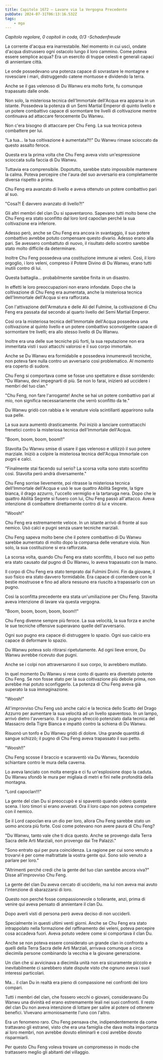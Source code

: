 ```yaml
---
title: Capitolo 1672 – Lavare via la Vergogna Precedente
pubDate: 2024-07-31T06:13:16.532Z
tags:
    - mga
---
```



<em>Capitolo regolare,
0 capitoli in coda, 0/3
-Schadenfreude</em>


La corrente d'acqua era inarrestabile. Nel momento in cui uscì, ondate d'acqua distrussero ogni ostacolo lungo il loro cammino. Come poteva essere semplice acqua? Era un esercito di truppe celesti e generali capaci di annientare città.


Le onde possedevano una potenza capace di sovrastare le montagne e rovesciare i mari, distruggendo catene montuose e dividendo la terra.


Anche se il gas velenoso di Du Wanwu era molto forte, fu comunque trapassato dalle onde.


Non solo, la misteriosa tecnica dell'Immortale dell'Acqua era apparsa in un istante. Possedeva la potenza di un Semi Martial Emperor di quinto livello e un potere combattivo capace di sormontare tre livelli di coltivazione mentre continuava ad attaccare ferocemente Du Wanwu.


Non c'era bisogno di attaccare per Chu Feng. La sua tecnica poteva combattere per lui.


"La tua... la tua coltivazione è aumentata?!!" Du Wanwu rimase scioccato da questo assalto feroce.


Questa era la prima volta che Chu Feng aveva visto un'espressione scioccata sulla faccia di Du Wanwu.


Tuttavia era comprensibile. Dopotutto, sarebbe stato impossibile mantenere la calma. Poteva percepire che l'aura del suo avversario era completamente diversa rispetto a prima.


Chu Feng era avanzato di livello e aveva ottenuto un potere combattivo pari al suo.


"Cosa?! È davvero avanzato di livello?!"


Gli altri membri del clan Du si spaventarono. Sapevano tutti molto bene che Chu Feng era stato sconfitto dal loro lord capoclan perché la sua coltivazione era inferiore.


Adesso però, anche se Chu Feng era ancora in svantaggio, il suo potere combattivo avrebbe potuto compensare questo divario. Adesso erano alla pari. Se avessero combattuto di nuovo, il risultato dello scontro sarebbe stato molto difficile da determinare.


Inoltre Chu Feng possedeva una costituzione immune ai veleni. Così, il loro orgoglio, i loro veleni, compreso il Potere Divino di Du Wanwu, erano tutti inutili contro di lui.


Questa battaglia... probabilmente sarebbe finita in un disastro.


In effetti le loro preoccupazioni non erano infondate. Dopo che la coltivazione di Chu Feng era aumentata, anche la misteriosa tecnica dell'Immortale dell'Acqua si era rafforzata.


Con l'attivazione dell'Armatura e delle Ali del Fulmine, la coltivazione di Chu Feng era passata dal secondo al quarto livello del Semi Martial Emperor.


Così ora la misteriosa tecnica dell'Immortale dell'Acqua possedeva una coltivazione al quinto livello e un potere combattivo sconvolgente capace di sormontare tre livelli; era allo stesso livello di Du Wanwu.


Inoltre era una delle sue tecniche più forti, la sua reputazione non era immeritata visti i suoi attacchi valorosi e il suo corpo immortale.


Anche se Du Wanwu era formidabile e possedeva innumerevoli tecniche, non poteva fare nulla contro un avversario così problematico. Al momento era coperto di sudore.


Chu Feng si comportava come se fosse uno spettatore e disse sorridendo: "Du Wanwu, devi impegnarti di più. Se non lo farai, inizierò ad uccidere i membri del tuo clan."


"Chu Feng, non fare l'arrogante! Anche se hai un potere combattivo pari al mio, non significa necessariamente che verrò sconfitto da te."


Du Wanwu gridò con rabbia e le venature viola scintillanti apparirono sulla sua pelle.


La sua aura aumentò drasticamente. Poi iniziò a lanciare contrattacchi frenetici contro la misteriosa tecnica dell'Immortale dell'Acqua.


"Boom, boom, boom, boom!!"


Stavolta Du Wanwu smise di usare il gas velenoso e utilizzò il suo potere marziale. Iniziò a colpire la misteriosa tecnica dell'Acqua Immortale con pugni e calci.


"Finalmente stai facendo sul serio? La scorsa volta sono stato sconfitto così. Stavolta però andrà diversamente."


Chu Feng sorrise lievemente, poi ritrasse la misteriosa tecnica dell'Immortale dell'Acqua e usò le sue quattro Abilità Segrete, la tigre bianca, il drago azzurro, l'uccello vermiglio e la tartaruga nera. Dopo che le quattro Abilità Segrete si fusero con lui, Chu Feng passò all'attacco. Aveva intenzione di combattere direttamente contro di lui e vincere.


"Woosh!"


Chu Feng era estremamente veloce. In un istante arrivò di fronte al suo nemico. Usò calci e pugni senza usare tecniche marziali.


Chu Feng sapeva molto bene che il potere combattivo di Du Wanwu sarebbe aumentato di molto dopo la comparsa delle venature viola. Non solo, la sua costituzione si era rafforzata.


La scorsa volta, quando Chu Feng era stato sconfitto, il buco nel suo petto era stato causato dal pugno di Du Wanwu, lo aveva trapassato con la mano.


Il corpo di Chu Feng era stato temprato dai Fulmini Divini. Fin da giovane, il suo fisico era stato davvero formidabile. Era capace di contendere con le bestie mostruose e fino ad allora nessuno era riuscito a trapassarlo con un pugno.


Così la sconfitta precedente era stata un'umiliazione per Chu Feng. Stavolta aveva intenzione di lavare via questa vergogna.


"Boom, boom, boom, boom, boom!!"


Chu Feng divenne sempre più feroce. La sua velocità, la sua forza e anche le sue tecniche offensive superavano quelle dell'avversario.


Ogni suo pugno era capace di distruggere lo spazio. Ogni suo calcio era capace di deformare lo spazio.


Du Wanwu poteva solo ritirarsi ripetutamente. Ad ogni lieve errore, Du Wanwu avrebbe ricevuto due pugni.


Anche se i colpi non attraversarono il suo corpo, lo avrebbero mutilato.


In quel momento Du Wanwu si rese conto di quanto era diventato potente Chu Feng. Se non fosse stato per la sua coltivazione più debole prima, non avrebbe mai potuto sconfiggerlo. La potenza di Chu Feng aveva già superato la sua immaginazione.


"Woosh!"


All'improvviso Chu Feng usò anche calci e la tecnica dello Scatto del Drago Azzurro per aumentare la sua velocità ad un livello spaventoso. In un lampo, arrivò dietro l'avversario. Il suo pugno sfrecciò potenziato dalla tecnica del Massacro della Tigre Bianca e impattò contro la schiena di Du Wanwu.


Risuonò un tonfo e Du Wanwu gridò di dolore. Una grande quantità di sangue schizzò; il pugno di Chu Feng aveva trapassato il suo petto.


"Woosh!!"


Chu Feng scosse il braccio e scaraventò via Du Wanwu, facendolo schiantare contro le mura della caverna.


Lo aveva lanciato con molta energia e ci fu un'esplosione dopo la caduta. Du Wanwu sfondò le mura per migliaia di metri e finì nelle profondità della montagna.


"Lord capoclan!!!"


La gente del clan Du si preoccupò e si spaventò quando videro questa scena. I loro timori si erano avverati. Ora il loro capo non poteva competere con il nemico.


Se il Lord capoclan era un dio per loro, allora Chu Feng sarebbe stato un uomo ancora più forte. Così come potevano non avere paura di Chu Feng?


"Du Wanwu, tanto vale che ti dica questo. Anche se provengo dalla Terra Sacra delle Arti Marziali, non provengo dai Tre Palazzi."


"Sono entrato qui per pura coincidenza. La ragione per cui sono venuto a trovarvi è per come maltrattate la vostra gente qui. Sono solo venuto a parlare per loro."


"Altrimenti perché credi che la gente del tuo clan sarebbe ancora viva?" Disse all'improvviso Chu Feng.


La gente del clan Du aveva cercato di ucciderlo, ma lui non aveva mai avuto l'intenzione di sbarazzarsi di loro.


Questo non perché fosse compassionevole o tollerante, anzi, prima di venire qui aveva pensato di annientare il clan Du.


Dopo averli visti di persona però aveva deciso di non ucciderli.


Specialmente in questi ultimi venti giorni. Anche se Chu Feng era stato intrappolato nella formazione del raffinamento dei veleni, poteva percepire cosa accadeva fuori. Aveva potuto vedere come si comportava il clan Du.


Anche se non poteva essere considerato un grande clan in confronto a quelli della Terra Sacra delle Arti Marziali, arrivava comunque a circa diecimila persone combinando la vecchia e la giovane generazione.


Un clan che si avvicinava a diecimila unità non era sicuramente piccolo e inevitabilmente ci sarebbero state dispute visto che ognuno aveva i suoi interessi particolari.


Ma... il clan Du in realtà era pieno di compassione nei confronti dei loro compari.


Tutti i membri del clan, che fossero vecchi o giovani, consideravano Du Wanwu una divinità ed erano estremamente leali nei suoi confronti. Il resto del clan Du non aveva intenzione di lottare per salire al potere od ottenere benefici. Vivevano armoniosamente l'uno con l'altro.


Era un fenomeno raro. Chu Feng pensava che, indipendentemente da come trattavano gli estranei, visto che era una famiglia che dava molta importanza ai loro membri, non avrebbe dovuto eliminarli e così avrebbe dovuto risparmiarli.


Per questo Chu Feng voleva trovare un compromesso in modo che trattassero meglio gli abitanti del villaggio.
                                


                                



